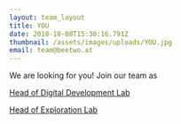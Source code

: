 ```yaml
---
layout: team_layout
title: YOU
date: 2018-10-08T15:30:16.791Z
thumbnail: /assets/images/uploads/YOU.jpg
email: team@beetwo.at
---
```

We are looking for you! Join our team as

[Head of Digital Development Lab ](https://drive.google.com/open?id=1oJaHbzGFimxIHUhFa413kdxUu5Ph_avZ)

[Head of Exploration Lab](https://drive.google.com/open?id=1H5dvGa9NC4rlATR0MoOrrDZr-QUj6cN2)



